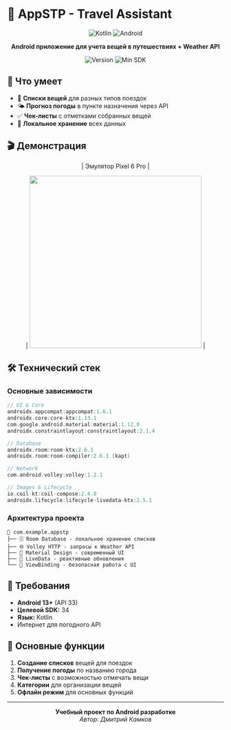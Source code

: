 # 🎒 AppSTP - Travel Assistant

<div align="center">

![Kotlin](https://img.shields.io/badge/Kotlin-0095D5?style=for-the-badge&logo=kotlin&logoColor=white)
![Android](https://img.shields.io/badge/Android-3DDC84?style=for-the-badge&logo=android&logoColor=white)

**Android приложение для учета вещей в путешествиях + Weather API**

![Version](https://img.shields.io/badge/version-1.0-blue?style=flat-square)
![Min SDK](https://img.shields.io/badge/Min%20SDK-33-green?style=flat-square)

</div>

## 📱 Что умеет

- 📝 **Списки вещей** для разных типов поездок
- 🌤️ **Прогноз погоды** в пункте назначения через API
- ✅ **Чек-листы** с отметками собранных вещей
- 💾 **Локальное хранение** всех данных

## 🎬 Демонстрация

<div align="center">

| Эмулятор Pixel 6 Pro | 

| <img src="./demonstration/stpApp.gif" width="400" > |

</div>

## 🛠️ Технический стек

### Основные зависимости
```gradle
// UI & Core
androidx.appcompat:appcompat:1.6.1
androidx.core:core-ktx:1.13.1
com.google.android.material:material:1.12.0
androidx.constraintlayout:constraintlayout:2.1.4

// Database
androidx.room:room-ktx:2.6.1
androidx.room:room-compiler:2.6.1 (kapt)

// Network
com.android.volley:volley:1.2.1

// Images & Lifecycle
io.coil-kt:coil-compose:2.4.0
androidx.lifecycle:lifecycle-livedata-ktx:2.5.1
```

### Архитектура проекта
```
📁 com.example.appstp
├── 🗄️ Room Database - локальное хранение списков
├── 🌐 Volley HTTP - запросы к Weather API  
├── 🎨 Material Design - современный UI
├── 🔄 LiveData - реактивные обновления
└── 📱 ViewBinding - безопасная работа с UI
```

## 📲 Требования

- **Android 13+** (API 33)
- **Целевой SDK:** 34
- **Язык:** Kotlin
- Интернет для погодного API

## 🎯 Основные функции

1. **Создание списков** вещей для поездок
2. **Получение погоды** по названию города
3. **Чек-листы** с возможностью отмечать вещи
4. **Категории** для организации вещей
5. **Офлайн режим** для основных функций

---

<div align="center">

**Учебный проект по Android разработке**  
*Автор: Дмитрий Камков*

</div>
